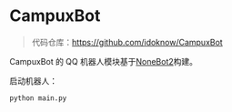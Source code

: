 # CampuxBot

> 代码仓库：https://github.com/idoknow/CampuxBot

CampuxBot 的 QQ 机器人模块基于[NoneBot2](https://nonebot.dev/)构建。

启动机器人：

```bash
python main.py
```